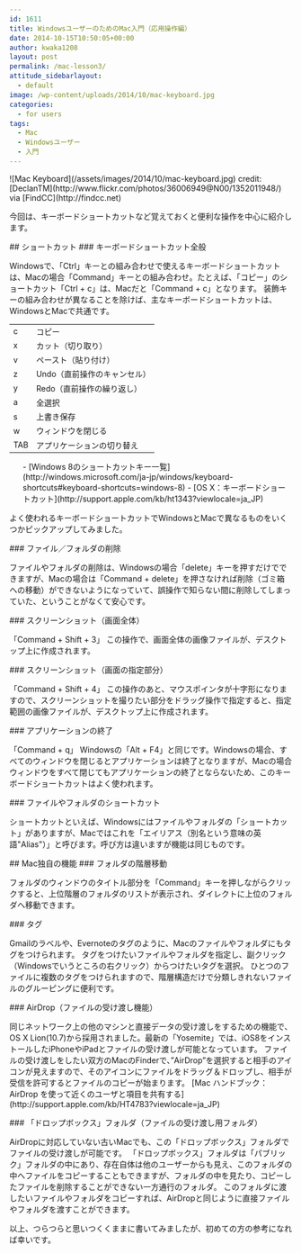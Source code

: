 ```yaml
---
id: 1611
title: WindowsユーザーのためのMac入門（応用操作編）
date: 2014-10-15T10:50:05+00:00
author: kwaka1208
layout: post
permalink: /mac-lesson3/
attitude_sidebarlayout:
  - default
image: /wp-content/uploads/2014/10/mac-keyboard.jpg
categories:
  - for users
tags:
  - Mac
  - Windowsユーザー
  - 入門
---
```

<p>
![Mac Keyboard](/assets/images/2014/10/mac-keyboard.jpg)
credit: [DeclanTM](http://www.flickr.com/photos/36006949@N00/1352011948/) via [FindCC](http://findcc.net)
</p>
今回は、キーボードショートカットなど覚えておくと便利な操作を中心に紹介します。
<p>
## ショートカット
### キーボードショートカット全般
<p>
Windowsで、「Ctrl」キーとの組み合わせで使えるキーボードショートカットは、Macの場合「Command」キーとの組み合わせ。たとえば、「コピー」のショートカット「Ctrl + c」は、Macだと「Command + c」となります。
装飾キーの組み合わせが異なることを除けば、主なキーボードショートカットは、WindowsとMacで共通です。
</p>
<p>
<table>
    <tr>
        <td>c</td>
        <td>コピー</td>
    </tr>
    <tr>
        <td>x</td>
        <td>カット（切り取り）</td>
    </tr>
    <tr>
        <td>v</td>
        <td>ペースト（貼り付け）</td>
    </tr>
    <tr>
        <td>z</td>
        <td>Undo（直前操作のキャンセル）</td>
    </tr>
    <tr>
        <td>y</td>
        <td>Redo（直前操作の繰り返し）</td>
    </tr>
    <tr>
        <td>a</td>
        <td>全選択</td>
    </tr>
    <tr>
        <td>s</td>
        <td>上書き保存</td>
    </tr>
    <tr>
        <td>w</td>
        <td>ウィンドウを閉じる</td>
    </tr>
    <tr>
        <td>TAB</td>
        <td>アプリケーションの切り替え</td>
    </tr>
</table>
</p>
<p>
<ul>
    - [Windows 8のショートカットキー一覧](http://windows.microsoft.com/ja-jp/windows/keyboard-shortcuts#keyboard-shortcuts=windows-8)
    - [OS X：キーボードショートカット](http://support.apple.com/kb/ht1343?viewlocale=ja_JP)
</ul>
</p>
<p>
よく使われるキーボードショートカットでWindowsとMacで異なるものをいくつかピックアップしてみました。
</p>
### ファイル／フォルダの削除
<p>
ファイルやフォルダの削除は、Windowsの場合「delete」キーを押すだけでできますが、Macの場合は「Command + delete」を押さなければ削除（ゴミ箱への移動）ができないようになっていて、誤操作で知らない間に削除してしまっていた、ということがなくて安心です。
</p>
### スクリーンショット（画面全体）
<p>
「Command + Shift + 3」
この操作で、画面全体の画像ファイルが、デスクトップ上に作成されます。
</p>
<p>
### スクリーンショット（画面の指定部分）
<p>
「Command + Shift + 4」
この操作のあと、マウスポインタが十字形になりますので、スクリーンショットを撮りたい部分をドラッグ操作で指定すると、指定範囲の画像ファイルが、デスクトップ上に作成されます。
</p>
### アプリケーションの終了
<p>
「Command + q」
Windowsの「Alt + F4」と同じです。Windowsの場合、すべてのウィンドウを閉じるとアプリケーションは終了となりますが、Macの場合ウィンドウをすべて閉じてもアプリケーションの終了とならないため、このキーボードショートカットはよく使われます。
</p>
### ファイルやフォルダのショートカット
<p>
ショートカットといえば、Windowsにはファイルやフォルダの「ショートカット」がありますが、Macではこれを「エイリアス（別名という意味の英語"Alias"）」と呼びます。呼び方は違いますが機能は同じものです。
</p>
## Mac独自の機能
### フォルダの階層移動
<p>
フォルダのウィンドウのタイトル部分を「Command」キーを押しながらクリックすると、上位階層のフォルダのリストが表示され、ダイレクトに上位のフォルダへ移動できます。
</p>
### タグ
<p>
Gmailのラベルや、Evernoteのタグのように、Macのファイルやフォルダにもタグをつけられます。
タグをつけたいファイルやフォルダを指定し、副クリック（Windowsでいうところの右クリック）からつけたいタグを選択。
ひとつのファイルに複数のタグをつけられますので、階層構造だけで分類しきれないファイルのグルーピングに便利です。
</p>
### AirDrop（ファイルの受け渡し機能）
<p>
同じネットワーク上の他のマシンと直接データの受け渡しをするための機能で、OS X Lion(10.7)から採用されました。最新の「Yosemite」では、iOS8をインストールしたiPhoneやiPadとファイルの受け渡しが可能となっています。
ファイルの受け渡しをしたい双方のMacのFinderで、”AirDrop”を選択すると相手のアイコンが見えますので、そのアイコンにファイルをドラッグ＆ドロップし、相手が受信を許可するとファイルのコピーが始まります。
[Mac ハンドブック：AirDrop を使って近くのユーザと項目を共有する](http://support.apple.com/kb/HT4783?viewlocale=ja_JP)
</p>
### 「ドロップボックス」フォルダ（ファイルの受け渡し用フォルダ）
<p>
AirDropに対応していない古いMacでも、この「ドロップボックス」フォルダでファイルの受け渡しが可能です。
「ドロップボックス」フォルダは「パブリック」フォルダの中にあり、存在自体は他のユーザーからも見え、このフォルダの中へファイルをコピーすることもできますが、フォルダの中を見たり、コピーしたファイルを削除することができない一方通行のフォルダ。
このフォルダに渡したいファイルやフォルダをコピーすれば、AirDropと同じように直接ファイルやフォルダを渡すことができます。
</p>
<p>
以上、つらつらと思いつくくままに書いてみましたが、初めての方の参考になれば幸いです。
</p>
